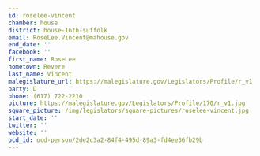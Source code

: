 ```yaml
---
id: roselee-vincent
chamber: house
district: house-16th-suffolk
email: RoseLee.Vincent@mahouse.gov
end_date: ''
facebook: ''
first_name: RoseLee
hometown: Revere
last_name: Vincent
malegislature_url: https://malegislature.gov/Legislators/Profile/r_v1
party: D
phone: (617) 722-2210
picture: https://malegislature.gov/Legislators/Profile/170/r_v1.jpg
square_picture: /img/legislators/square-pictures/roselee-vincent.jpg
start_date: ''
twitter: ''
website: ''
ocd_id: ocd-person/2de2c3a2-84f4-495d-89a3-fd4ee36fb29b
---
```

